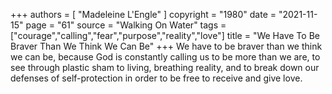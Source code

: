 +++
authors = [
  "Madeleine L'Engle"
]
copyright = "1980"
date = "2021-11-15"
page = "61"
source = "Walking On Water"
tags = ["courage","calling","fear","purpose","reality","love"]
title = "We Have To Be Braver Than We Think We Can Be"
+++
We have to be braver than we think we can be, because God is constantly calling us to be more than we are, to see through plastic sham to living, breathing reality, and to break down our defenses of self-protection in order to be free to receive and give love.
